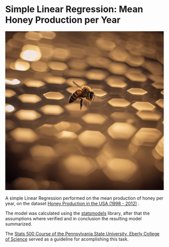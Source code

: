 # Simple Linear Regression: Mean Honey Production per Year

![Honeycomb](honeycomb.jpg)

A simple Linear Regression performed on the mean production of honey per year, 
on the dataset [Honey Production in the USA (1998 - 2012)](https://www.kaggle.com/datasets/jessicali9530/honey-production) .

The model was calculated using the [statsmodels](https://www.statsmodels.org/stable/index.html) 
library, after that the assumptions where verified and in conclusion the 
resulting model summarized.

The [Stats 500 Course of the Pennsylvania State University, Eberly College of Science](https://online.stat.psu.edu/stat500/lesson/9/9.2/9.2.3)
served as a guideline for acomplishing this task.

